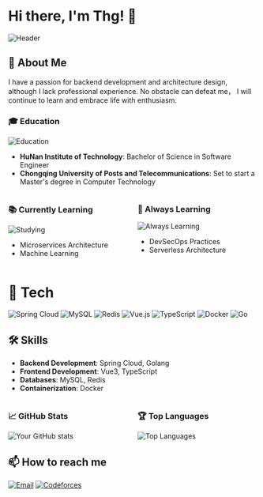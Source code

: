 # Hi there, I'm Thg! 👋

![Header](https://your-image-url.com/header.png)

## 🚀 About Me
I have a passion for backend development and architecture design, although I lack professional experience. No obstacle can defeat me， I will continue to learn and embrace life with enthusiasm.

### 🎓 Education
![Education](https://img.shields.io/badge/Education-0078D4?style=flat-square&logo=graduation-cap&logoColor=white)
- **HuNan Institute of Technology**: Bachelor of Science in Software Engineer
- **Chongqing University of Posts and Telecommunications**: Set to start a Master's degree in Computer Technology

<div style="display: flex; justify-content: space-between;">
    <div style="flex: 1; margin-right: 10px;">
        <h3>📚 Currently Learning</h3>
        <img src="https://img.shields.io/badge/Studying-FF5733?style=flat-square&logo=google-classroom&logoColor=white" alt="Studying" />
        <ul>
            <li>Microservices Architecture</li>
            <li>Machine Learning</li>
        </ul>
    </div>
    <div style="flex: 1; margin-left: 10px;">
        <h3>🌱 Always Learning</h3>
        <img src="https://img.shields.io/badge/Always%20Learning-FFC107?style=flat-square&logo=coursera&logoColor=white" alt="Always Learning" />
        <ul>
            <li>DevSecOps Practices</li>
            <li>Serverless Architecture</li>
        </ul>
    </div>
</div>

# 🔧 Tech
![Spring Cloud](https://img.shields.io/badge/Spring%20Cloud-6DB33F?style=for-the-badge&logo=spring&logoColor=white)
![MySQL](https://img.shields.io/badge/MySQL-4479A1?style=for-the-badge&logo=mysql&logoColor=white)
![Redis](https://img.shields.io/badge/Redis-DC382D?style=for-the-badge&logo=redis&logoColor=white)
![Vue.js](https://img.shields.io/badge/Vue.js-4FC08D?style=for-the-badge&logo=vue.js&logoColor=white)
![TypeScript](https://img.shields.io/badge/TypeScript-007ACC?style=for-the-badge&logo=typescript&logoColor=white)
![Docker](https://img.shields.io/badge/Docker-2496ED?style=for-the-badge&logo=docker&logoColor=white)
![Go](https://img.shields.io/badge/Go-00ADD8?style=for-the-badge&logo=go&logoColor=white)

## 🛠️ Skills
- **Backend Development**: Spring Cloud, Golang
- **Frontend Development**: Vue3, TypeScript
- **Databases**: MySQL, Redis
- **Containerization**: Docker

<div style="display: flex; justify-content: space-between;">
    <div style="flex: 1; margin-right: 10px;">
        <h3>📈 GitHub Stats</h3>
        <img src="https://github-readme-stats.vercel.app/api?username=your-github-username&show_icons=true&theme=radical" alt="Your GitHub stats" />
    </div>
    <div style="flex: 1; margin-left: 10px;">
        <h3>🏆 Top Languages</h3>
        <img src="https://github-readme-stats.vercel.app/api/top-langs/?username=your-github-username&layout=compact&theme=radical" alt="Top Languages" />
    </div>
</div>

## 📫 How to reach me
[![Email](https://img.shields.io/badge/Email-%23D14836?style=for-the-badge&logo=gmail&logoColor=white)](mailto:thgtanghongguang@163.com)
[![Codeforces](https://img.shields.io/badge/Codeforces-%230077B5?style=for-the-badge&logo=codeforces&logoColor=white)](https://codeforces.com/profile/MyCrush)

